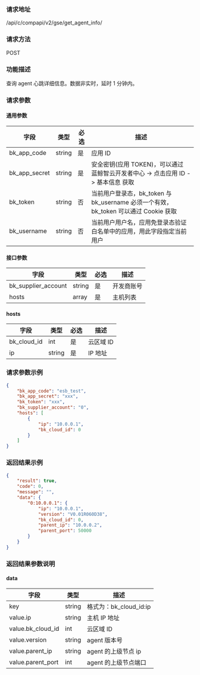 ### 请求地址

/api/c/compapi/v2/gse/get_agent_info/

### 请求方法

POST

### 功能描述

查询 agent 心跳详细信息。数据非实时，延时 1 分钟内。

### 请求参数

#### 通用参数

| 字段 | 类型 | 必选 | 描述 |
|-----------|------------|--------|------------|
| bk_app_code | string | 是 | 应用 ID |
| bk_app_secret| string | 是 | 安全密钥(应用 TOKEN)，可以通过 蓝鲸智云开发者中心 -&gt; 点击应用 ID -&gt; 基本信息 获取 |
| bk_token | string | 否 | 当前用户登录态，bk_token 与 bk_username 必须一个有效，bk_token 可以通过 Cookie 获取 |
| bk_username | string | 否 | 当前用户用户名，应用免登录态验证白名单中的应用，用此字段指定当前用户 |

#### 接口参数

| 字段 | 类型 | 必选 | 描述 |
|-----------|------------|--------|------------|
| bk_supplier_account | string | 是 | 开发商账号 |
| hosts | array | 是 | 主机列表 |

#### hosts

| 字段 | 类型 | 必选 | 描述 |
|-------------|---------|--------|----------|
| bk_cloud_id | int | 是 | 云区域 ID |
| ip | string | 是 | IP 地址 |

### 请求参数示例

```json
{
    "bk_app_code": "esb_test",
    "bk_app_secret": "xxx",
    "bk_token": "xxx",
    "bk_supplier_account": "0",
    "hosts": [
        {
            "ip": "10.0.0.1",
            "bk_cloud_id": 0
        }
    ]
}
```

### 返回结果示例

```json
{
    "result": true,
    "code": 0,
    "message": "",
    "data": {
        "0:10.0.0.1": {
            "ip": "10.0.0.1",
            "version": "V0.01R060D38",
            "bk_cloud_id": 0,
            "parent_ip": "10.0.0.2",
            "parent_port": 50000
        }
    }
}
```

### 返回结果参数说明

#### data

| 字段 | 类型 | 描述 |
|-----------|-----------|-----------|
| key | string | 格式为：bk_cloud_id:ip |
| value.ip | string | 主机 IP 地址 |
| value.bk_cloud_id | int | 云区域 ID |
| value.version | string | agent 版本号 |
| value.parent_ip | string | agent 的上级节点 ip |
| value.parent_port | int | agent 的上级节点端口 |
